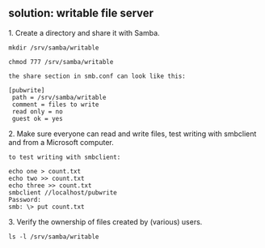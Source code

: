 ## solution: writable file server

1\. Create a directory and share it with Samba.

    mkdir /srv/samba/writable

    chmod 777 /srv/samba/writable

    the share section in smb.conf can look like this:

    [pubwrite]
     path = /srv/samba/writable
     comment = files to write
     read only = no
     guest ok = yes

2\. Make sure everyone can read and write files, test writing with
smbclient and from a Microsoft computer.

    to test writing with smbclient:

    echo one > count.txt
    echo two >> count.txt
    echo three >> count.txt
    smbclient //localhost/pubwrite
    Password: 
    smb: \> put count.txt

3\. Verify the ownership of files created by (various) users.

    ls -l /srv/samba/writable

